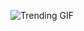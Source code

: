 
<!-- GIF_SECTION -->
![Trending GIF](https://media3.giphy.com/media/v1.Y2lkPThiYjIxNzcyeTJ2ZnE1OW05ODh3dW1uazA2aDY2b3c0eHBmYjF5d2RvMzFtZjdvZSZlcD12MV9naWZzX3NlYXJjaCZjdD1n/GtZbEjCA68cR37dXBy/giphy.gif)
<!-- END_GIF_SECTION -->
